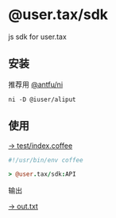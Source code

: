 <!-- EDIT /Users/z/user/api/sdk/js/readme.md -->

# @user.tax/sdk

js sdk for user.tax

## 安装

推荐用 [@antfu/ni](https://www.npmjs.com/package/@antfu/ni)

```
ni -D @iuser/aliput
```

## 使用

[→ test/index.coffee](test/index.coffee)

```coffee
#!/usr/bin/env coffee

> @user.tax/sdk:API

```


输出

[→ out.txt](out.txt)

```txt
```

